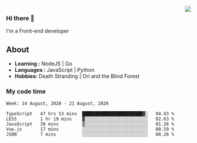 <img align='right' src="https://github-readme-stats.vercel.app/api?username=strugglebak&show_icons=true">

### Hi there 👋

I'm a Front-end developer

## About

-  **Learning :** NodeJS | Go
-  **Languages :** JavaScript | Python
-  **Hobbies:** Death Stranding | Ori and the Blind Forest

### My code time

<!--START_SECTION:waka-->
```text
Week: 14 August, 2020 - 21 August, 2020

TypeScript   47 hrs 53 mins  ███████████████████████▓░   94.93 % 
LESS         1 hr 19 mins    ▓░░░░░░░░░░░░░░░░░░░░░░░░   02.63 % 
JavaScript   38 mins         ▒░░░░░░░░░░░░░░░░░░░░░░░░   01.26 % 
Vue.js       17 mins         ░░░░░░░░░░░░░░░░░░░░░░░░░   00.59 % 
JSON         7 mins          ░░░░░░░░░░░░░░░░░░░░░░░░░   00.26 % 
```
<!--END_SECTION:waka-->
